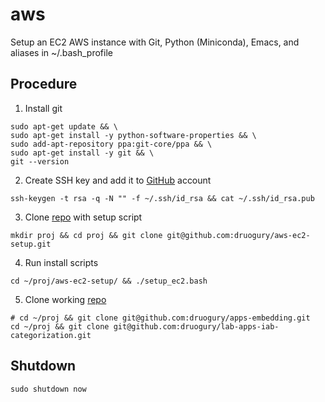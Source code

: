# aws  
Setup an EC2 AWS instance with Git, Python (Miniconda), Emacs, and aliases in ~/.bash_profile

## Procedure  
1. Install git
```{r, engine='bash', submit}
sudo apt-get update && \
sudo apt-get install -y python-software-properties && \
sudo add-apt-repository ppa:git-core/ppa && \
sudo apt-get install -y git && \
git --version
```

2. Create SSH key and add it to [GitHub](https://github.com/settings/keys) account 
```{r, engine='bash', submit} 
ssh-keygen -t rsa -q -N "" -f ~/.ssh/id_rsa && cat ~/.ssh/id_rsa.pub
```

3. Clone [repo](https://github.com/druogury/aws-ec2-setup) with setup script
```{r, engine='bash', submit}
mkdir proj && cd proj && git clone git@github.com:druogury/aws-ec2-setup.git
```

4. Run install scripts
```{r, engine='bash', submit}
cd ~/proj/aws-ec2-setup/ && ./setup_ec2.bash
```

5. Clone working [repo](https://github.com/druogury/apps_install) 
```{r, engine='bash', submit}
# cd ~/proj && git clone git@github.com:druogury/apps-embedding.git
cd ~/proj && git clone git@github.com:druogury/lab-apps-iab-categorization.git
```

## Shutdown
```{r, engine='bash', submit}
sudo shutdown now
```
